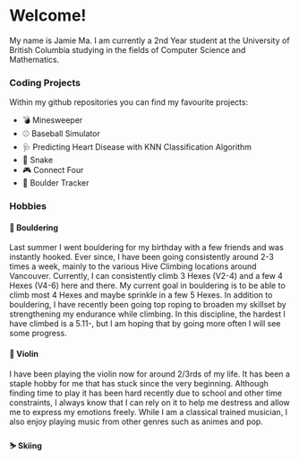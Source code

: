 # Welcome!

My name is Jamie Ma. I am currently a 2nd Year student at the University of British Columbia studying in the fields of Computer Science and Mathematics.

### Coding Projects

Within my github repositories you can find my favourite projects:
- 💣 Minesweeper
- ⚾ Baseball Simulator
- 🩺 Predicting Heart Disease with KNN Classification Algorithm
- 🐍 Snake
- 🎮 Connect Four
- 🧗 Boulder Tracker
<!-- - 🐶 AnimalShowcase -->
<!-- - 📄 MyWebPage -->

### Hobbies

#### 🧗 Bouldering

Last summer I went bouldering for my birthday with a few friends and was instantly hooked. Ever since, I have been going consistently around 2-3 times a week, mainly to the various Hive Climbing locations around Vancouver. Currently, I can consistently climb 3 Hexes (V2-4) and a few 4 Hexes (V4-6) here and there. My current goal in bouldering is to be able to climb most 4 Hexes and maybe sprinkle in a few 5 Hexes. In addition to bouldering, I have recently been going top roping to broaden my skillset by strengthening my endurance while climbing. In this discipline, the hardest I have climbed is a 5.11-, but I am hoping that by going more often I will see some progress.

#### 🎻 Violin

I have been playing the violin now for around 2/3rds of my life. It has been a staple hobby for me that has stuck since the very beginning. Although finding time to play it has been hard recently due to school and other time constraints, I always know that I can rely on it to help me destress and allow me to express my emotions freely. While I am a classical trained musician, I also enjoy playing music from other genres such as animes and pop.

#### ⛷️ Skiing

<!--
**jamiema1/jamiema1** is a ✨ _special_ ✨ repository because its `README.md` (this file) appears on your GitHub profile.

Here are some ideas to get you started:

- 🔭 I’m currently working on ...
- 🌱 I’m currently learning ...
- 👯 I’m looking to collaborate on ...
- 🤔 I’m looking for help with ...
- 💬 Ask me about ...
- 📫 How to reach me: ...
- 😄 Pronouns: ...
- ⚡ Fun fact: ...
-->
